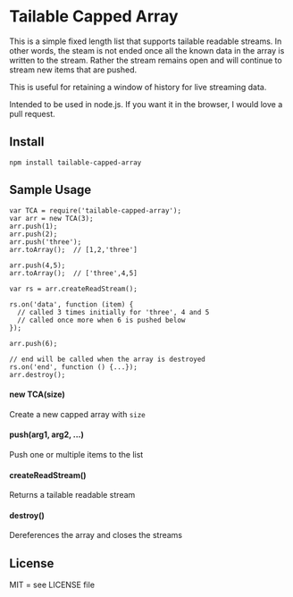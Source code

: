 Tailable Capped Array
=====================

This is a simple fixed length list that supports tailable readable streams. In
other words, the steam is not ended once all the known data in the array is
written to the stream. Rather the stream remains open and will continue to
stream new items that are pushed.

This is useful for retaining a window of history for live streaming data.

Intended to be used in node.js. If you want it in the browser, I would love a
pull request.

## Install

`npm install tailable-capped-array`


## Sample Usage

    var TCA = require('tailable-capped-array');
    var arr = new TCA(3);
    arr.push(1);
    arr.push(2);
    arr.push('three');
    arr.toArray();  // [1,2,'three']

    arr.push(4,5);
    arr.toArray();  // ['three',4,5]

    var rs = arr.createReadStream();

    rs.on('data', function (item) {
      // called 3 times initially for 'three', 4 and 5
      // called once more when 6 is pushed below
    });

    arr.push(6);

    // end will be called when the array is destroyed
    rs.on('end', function () {...});
    arr.destroy();


#### new TCA(size)

Create a new capped array with `size`

#### push(arg1, arg2, ...)

Push one or multiple items to the list

#### createReadStream()

Returns a tailable readable stream

#### destroy()

Dereferences the array and closes the streams

## License

MIT = see LICENSE file
